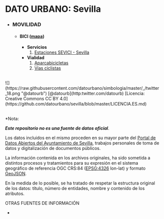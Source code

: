 # DATO URBANO: Sevilla
* ### **MOVILIDAD**
  - #### **BICI** ([mapa](https://datourbano.github.io/sevilla/movilidad/bici/41091_movilidad_bici))
    - **Servicios**
      1. [Estaciones SEVICI - Sevilla](https://github.com/datourbano/sevilla/blob/master/movilidad/bici/servicios/41091_estaciones_sevici.md)
    - **Vialidad**
      1. [Aparcabicicletas](https://github.com/datourbano/sevilla/blob/master/movilidad/bici/vialidad/41091_aparcabicicletas.md)
      2. [Vías ciclistas](https://github.com/datourbano/sevilla/blob/master/movilidad/bici/vialidad/41091_vias_ciclistas.md)

<br />
![](https://raw.githubusercontent.com/datourbano/simbologia/master/_/twitter_18.png "@datourb") [@datourb](http:twitter.com/datourb)  
[Licencia: Creative Commons CC BY 4.0](https://github.com/datourbano/sevilla/blob/master/LICENCIA.ES.md)
<br /><br />

\*Nota:

  **_Este repositorio no es una fuente de datos oficial_**.
  
  Los datos incluidos en el mismo proceden en su mayor parte del [Portal de Datos Abiertos del Ayuntamiento de Sevilla](http://datosabiertos.sevilla.org/), trabajos personales de toma de datos y digitalización de documentos públicos.
  
  La información contenida en los archivos originales, ha sido sometida a distintos procesos y tratamientos para su expresión en el sistema geográfico de referencia OGC CRS:84 ([EPSG:4326](https://epsg.io/4326) lon-lat)  y formato [GeoJSON](http://geojson.org/).

  En la medida de lo posible, se ha tratado de respetar la estructura original de los datos: título, número de entidades, nombre y contenido de los atributos.

  OTRAS FUENTES DE INFORMACIÓN

  * 


